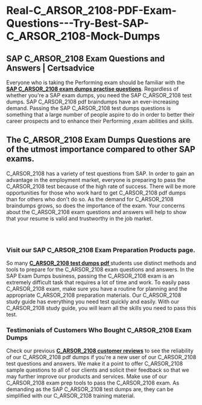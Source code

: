 # Real-C_ARSOR_2108-PDF-Exam-Questions---Try-Best-SAP-C_ARSOR_2108-Mock-Dumps
<h2><strong>SAP C_ARSOR_2108 Exam Questions and Answers | Certsadvice</strong></h2> <p>Everyone who is taking the Performing exam should be familiar with the <a href="http://www.certsadvice.com/sap/c_arsor_2108-practice-questions"><strong>SAP C_ARSOR_2108 exam dumps practise questions</strong></a>. Regardless of whether you&#39;re a SAP exam dumps, you need the SAP C_ARSOR_2108 test dumps. SAP C_ARSOR_2108 pdf braindumps have an ever-increasing demand. Passing the SAP C_ARSOR_2108 test dumps questions is something that a large number of people aspire to do in order to better their career prospects and to enhance their Performing ,exam abilities and skills.</p> <h2><strong>The C_ARSOR_2108 Exam Dumps Questions are of the utmost importance compared to other SAP exams.</strong></h2> <p>C_ARSOR_2108 has a variety of test questions from SAP. In order to gain an advantage in the employment market, everyone is preparing to pass the C_ARSOR_2108 test because of the high rate of success. There will be more opportunities for those who work hard to get C_ARSOR_2108 pdf dumps than for others who don&#39;t do so. As the demand for C_ARSOR_2108 braindumps grows, so does the importance of the exam. Your concerns about the C_ARSOR_2108 exam questions and answers will help to show that your resume is valid and trustworthy in the job market.</p> <p><a href="http://www.certsadvice.com/sap/c_arsor_2108-practice-questions" style="display: block; padding: 1em 0; text-align: center; "><img alt="" src="https://1.bp.blogspot.com/-RUOr8Wn-CRk/YUYAxC8kcHI/AAAAAAAAAnw/F7BbdI3tw8QDj5z8iX0vQAioQzKiUxduwCLcBGAsYHQ/s0/unnamed.jpg" /></a></p> <h3><strong>Visit our SAP C_ARSOR_2108 Exam Preparation Products page.</strong></h3> <p>So many <a href="http://www.certsadvice.com/sap/c_arsor_2108-practice-questions"><strong>C_ARSOR_2108 test dumps pdf </strong></a>students use distinct methods and tools to prepare for the C_ARSOR_2108 exam questions and answers. In the SAP Exam Dumps business, passing the C_ARSOR_2108 exam is an extremely difficult task that requires a lot of time and work. To easily pass C_ARSOR_2108 exam, make sure you have a routine for planning and the appropriate C_ARSOR_2108 preparation materials. Our C_ARSOR_2108 study guide has everything you need test quickly and easily. With our C_ARSOR_2108 study guide, you will learn all the skills you need to pass this test.</p> <h3><strong>Testimonials of Customers Who Bought C_ARSOR_2108 Exam Dumps</strong></h3> <p>Check our previous <a href="http://www.certsadvice.com/sap/c_arsor_2108-practice-questions"><strong>C_ARSOR_2108 customer reviews</strong></a> to see the reliability of our C_ARSOR_2108 pdf dumps if you&#39;re a new user of our C_ARSOR_2108 test questions and answers. We make it a point to offer C_ARSOR_2108 sample questions to all of our clients and solicit their feedback so that we may further improve our products and services. Make use of our C_ARSOR_2108 exam prep tools to pass the C_ARSOR_2108 exam. As demanding as the SAP C_ARSOR_2108 test dumps are, they can be simplified with our C_ARSOR_2108 training material.</p>
